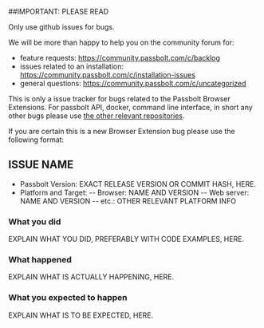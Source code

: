 ##IMPORTANT: PLEASE READ

Only use github issues for bugs.

We will be more than happy to help you on the community forum for:
- feature requests: https://community.passbolt.com/c/backlog
- issues related to an installation: https://community.passbolt.com/c/installation-issues
- general questions: https://community.passbolt.com/c/uncategorized

This is only a issue tracker for bugs related to the Passbolt Browser Extensions.
For passbolt API, docker, command line interface, in short any other bugs 
please use [the other relevant repositories](https://github.com/passbolt).

If you are certain this is a new Browser Extension bug please use the following format:

## ISSUE NAME
* Passbolt Version: EXACT RELEASE VERSION OR COMMIT HASH, HERE.
* Platform and Target:
-- Browser: NAME AND VERSION
-- Web server: NAME AND VERSION
-- etc.: OTHER RELEVANT PLATFORM INFO

### What you did
EXPLAIN WHAT YOU DID, PREFERABLY WITH CODE EXAMPLES, HERE.

### What happened
EXPLAIN WHAT IS ACTUALLY HAPPENING, HERE.

### What you expected to happen
EXPLAIN WHAT IS TO BE EXPECTED, HERE.
